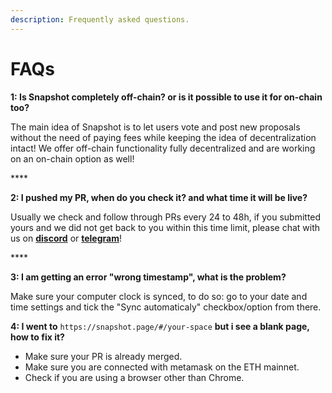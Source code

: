 ```yaml
---
description: Frequently asked questions.
---
```


# FAQs

**1: Is Snapshot completely off-chain? or is it possible to use it for on-chain too?**

The main idea of Snapshot is to let users vote and post new proposals without the need of paying fees while keeping the idea of decentralization intact! We offer off-chain functionality fully decentralized and are working on an on-chain option as well!

\*\*\*\*

**2: I pushed my PR, when do you check it? and what time it will be live?**

Usually we check and follow through PRs every 24 to 48h, if you submitted yours and we did not get back to you within this time limit, please chat with us on [**discord**](https://discord.gg/dDbNGZe) or [**telegram**](https://t.me/snapshotlabs)!

\*\*\*\*

**3: I am getting an error "wrong timestamp", what is the problem?**

Make sure your computer clock is synced, to do so: go to your date and time settings and tick the "Sync automaticaly" checkbox/option from there.



**4: I went to** `https://snapshot.page/#/your-space` **but i see a blank page, how to fix it?**

* Make sure your PR is already merged.
* Make sure you are connected with metamask on the ETH mainnet.
* Check if you are using a browser other than Chrome. 

